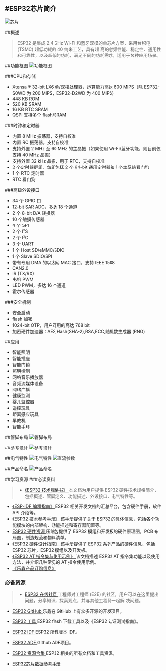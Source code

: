 #ESP32芯片简介
---
![](./gt7.png "芯片")

##概述
>ESP32 是集成 2.4 GHz Wi-Fi 和蓝牙双模的单芯片方案，采用台积电 (TSMC) 超低功耗的 40 纳米工艺，具有超
高的射频性能、稳定性、通用性和可靠性，以及超低的功耗，满足不同的功耗需求，适用于各种应用场景。

##功能框图
![](./gt1.png "功能框图")

###CPU和存储
- Xtensa ® 32-bit LX6 单/双核处理器，运算能力高达 600 MIPS（除 ESP32-S0WD 为 200 MIPS，ESP32-D2WD
为 400 MIPS）
- 448 KB ROM
- 520 KB SRAM
- 16 KB RTC SRAM
- QSPI 支持多个 flash/SRAM

###时钟和定时器
- 内置 8 MHz 振荡器，支持自校准
- 内置 RC 振荡器，支持自校准
- 支持外置 2 MHz 至 60 MHz 的主晶振（如果使用 Wi-Fi/蓝牙功能，则目前仅支持 40 MHz 晶振）
- 支持外置 32 kHz 晶振，用于 RTC，支持自校准
- 2 个定时器群组，每组包括 2 个 64-bit 通用定时器和 1 个主系统看门狗
- 1 个 RTC 定时器
- RTC 看门狗
 
###高级外设接口
- 34 个 GPIO 口
- 12-bit SAR ADC，多达 18 个通道
- 2 个 8-bit D/A 转换器
- 10 个触摸传感器
- 4 个 SPI
- 2 个 I²S
- 2 个 I²C
- 3 个 UART
- 1 个 Host SD/eMMC/SDIO
- 1 个 Slave SDIO/SPI
- 带有专用 DMA 的以太网 MAC 接口，支持 IEEE 1588
- CAN2.0
- IR (TX/RX)
- 电机 PWM
- LED PWM，多达 16 个通道
- 霍尔传感器
 
###安全机制
- 安全启动
- flash 加密
- 1024-bit OTP，用户可用的高达 768 bit
- 加密硬件加速器：AES,Hash(SHA-2),RSA,ECC,随机数生成器 (RNG)


##应用
- 智能照明
- 智能插座
- 智能门锁
- 照明控制
- 网络音乐播放器
- 音频流媒体设备
- 网络广播
- 健康监测
- 婴儿监控器
- 遥控玩具
- 距离感应玩具
- 早教机
- 智能手环


##管脚布局
![](./gt2.png "管脚布局")


##参考设计
![](./gt6.png "参考设计")


##电气特性
![](./gt3.png "电气特性")
![](./gt4.png "直流参数")


##产品命名
![](./gt5.png "产品命名")


##学习资源
###必读资料
>- [《ESP32 技术规格书》 ](https://www.espressif.com/sites/default/files/documentation/esp32_datasheet_cn.pdf)本文档为用户提供 ESP32 硬件技术规格简介，包括概述、管脚定义、功能描述、外设接口、电气特性等。
- [《ESP-IDF 编程指南》 ](https://docs.espressif.com/projects/esp-idf/zh_CN/latest/index.html)ESP32 相关开发文档的汇总平台，包含硬件手册，软件 API 介绍等。
- [《ESP32 技术参考手册》 ](https://www.espressif.com/sites/default/files/documentation/esp32_technical_reference_manual_cn.pdf)该手册提供了关于 ESP32 的具体信息，包括各个功能模块的内部架构、功能描述和寄存器配置等。
- [ESP32 硬件资源 ](https://www.espressif.com/sites/default/files/documentation/esp32_technical_reference_manual_cn.pdf)压缩包提供了 ESP32 模组和开发板的硬件原理图，PCB 布局图，制造规范和物料清单。
- [《ESP32 硬件设计指南》 ](https://www.espressif.com/sites/default/files/documentation/esp32_hardware_design_guidelines_cn.pdf)该手册提供了 ESP32 系列产品的硬件信息，包括 ESP32 芯片，ESP32 模组以及开发板。
- [《ESP32 AT 指令集与使用示例》 ](https://www.espressif.com/sites/default/files/documentation/esp32_at_instruction_set_and_examples_cn.pdf)该文档描述 ESP32 AT 指令集功能以及使用方法，并介绍几种常见的 AT 指令使用示例。
- [《乐鑫产品订购信息》 ](https://www.espressif.com/sites/default/files/documentation/espressif_products_ordering_information_cn.pdf)

 
### 必备资源
>- [ESP32 在线社区 ](https://www.esp32.com/)工程师对工程师 (E2E) 的社区，用户可以在这里提出问题，分享知识，探索观点，并与其他工程师一起解
决问题。
- [ESP32 GitHub ](https://github.com/espressif)乐鑫在 GitHub 上有众多开源的开发项目。
- [ESP32 工具 ](http://www.espressif.com/zh-hans/support/download/other-tools?keys=&field_type_tid%5B%5D=13)ESP32 flash 下载工具以及《ESP32 认证测试指南》。
- [ESP32 IDF ](https://www.espressif.com/zh-hans/support/download/sdks-demos?keys=&field_type_tid%5B%5D=13)ESP32 所有版本 IDF。
-  [ESP32 ADF ](https://github.com/espressif/esp-adf)Github ADF项目。
- [ESP32 资源合集 ](https://www.espressif.com/zh-hans/products/hardware/esp32/resources)ESP32 相关的所有文档和工具资源。

 - [ESP32芯片数据参考手册](https://www.espressif.com/sites/default/files/documentation/esp32_datasheet_cn.pdf)